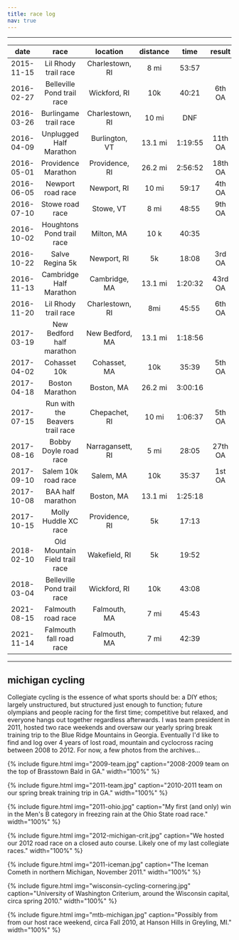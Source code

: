 ```yaml
---
title: race log
nav: true
---
```


--------

|    date    	|               race              	|     location     	| distance 	|   time  	|  result 	|
|:----------:	|:-------------------------------:	|:----------------:	|:--------:	|:-------:	|:-------:	|
| 2015-11-15 	|       Lil Rhody trail race      	|  Charlestown, RI 	|   8 mi   	|  53:57  	|         	|
| 2016-02-27 	|    Belleville Pond trail race   	|   Wickford, RI   	|    10k   	|  40:21  	|  6th OA 	|
| 2016-03-26 	|      Burlingame trail race      	|  Charlestown, RI 	|   10 mi  	|   DNF   	|         	|
| 2016-04-09 	|     Unplugged Half Marathon     	|  Burlington, VT  	|  13.1 mi 	| 1:19:55 	| 11th OA 	|
| 2016-05-01 	|       Providence Marathon       	|  Providence, RI  	|  26.2 mi 	| 2:56:52 	| 18th OA 	|
| 2016-06-05 	|        Newport road race        	|    Newport, RI   	|   10 mi  	|  59:17  	|  4th OA 	|
| 2016-07-10 	|         Stowe road race         	|     Stowe, VT    	|   8 mi   	|  48:55  	|  9th OA 	|
| 2016-10-02 	|    Houghtons Pond trail race    	|    Milton, MA    	|   10 k   	|  40:35  	|         	|
| 2016-10-22 	|         Salve Regina 5k         	|    Newport, RI   	|    5k    	|  18:08  	|  3rd OA 	|
| 2016-11-13 	|     Cambridge Half Marathon     	|   Cambridge, MA  	|  13.1 mi 	| 1:20:32 	| 43rd OA 	|
| 2016-11-20 	|       Lil Rhody trail race      	|  Charlestown, RI 	|    8mi   	|  45:55  	|  6th OA 	|
| 2017-03-19 	|    New Bedford half marathon    	|  New Bedford, MA 	|  13.1 mi 	| 1:18:56 	|         	|
| 2017-04-02 	|           Cohasset 10k          	|   Cohasset, MA   	|    10k   	|  35:39  	|  5th OA 	|
| 2017-04-18 	|         Boston Marathon         	|    Boston, MA    	|  26.2 mi 	| 3:00:16 	|         	|
| 2017-07-15 	| Run with the Beavers trail race 	|   Chepachet, RI  	|   10 mi  	| 1:06:37 	|  5th OA 	|
| 2017-08-16 	|      Bobby Doyle road race      	| Narragansett, RI 	|   5 mi   	|  28:05  	| 27th OA 	|
| 2017-09-10 	|       Salem 10k road race       	|     Salem, MA    	|    10k   	|  35:37  	|  1st OA 	|
| 2017-10-08 	|        BAA half marathon        	|    Boston, MA    	|  13.1 mi 	| 1:25:18 	|         	|
| 2017-10-15 	|       Molly Huddle XC race      	|  Providence, RI  	|    5k    	|  17:13  	|         	|
| 2018-02-10 	|  Old Mountain Field trail race  	|   Wakefield, RI  	|    5k    	|  19:52  	|         	|
| 2018-03-04 	|    Belleville Pond trail race   	|   Wickford, RI   	|    10k   	|  43:08  	|         	|
| 2021-08-15 	|        Falmouth road race       	|   Falmouth, MA   	|   7 mi   	|  45:43  	|         	|
| 2021-11-14 	|     Falmouth fall road race     	|   Falmouth, MA   	|   7 mi   	|  42:39  	|         	|


------------

## michigan cycling
Collegiate cycling is the essence of what sports should be: a DIY ethos; largely unstructured, but structured just enough to function; future olympians and people racing for the first time; competitive but relaxed, and everyone hangs out together regardless afterwards. I was team president in 2011, hosted two race weekends and oversaw our yearly spring break training trip to the Blue Ridge Mountains in Georgia. Eventually I'd like to find and log over 4 years of lost road, mountain and cyclocross racing between 2008 to 2012. For now, a few photos from the archives...

{% include figure.html img="2009-team.jpg" caption="2008-2009 team on the top of Brasstown Bald in GA." width="100%" %}

{% include figure.html img="2011-team.jpg" caption="2010-2011 team on our spring break training trip in GA." width="100%" %}

{% include figure.html img="2011-ohio.jpg" caption="My first (and only) win in the Men's B category in freezing rain at the Ohio State road race." width="100%" %}

{% include figure.html img="2012-michigan-crit.jpg" caption="We hosted our 2012 road race on a closed auto course. Likely one of my last collegiate races." width="100%" %}

{% include figure.html img="2011-iceman.jpg" caption="The Iceman Cometh in northern Michigan, November 2011." width="100%" %}

{% include figure.html img="wisconsin-cycling-cornering.jpg" caption="University of Washington Criterium, around the Wisconsin capital, circa spring 2010." width="100%" %}

{% include figure.html img="mtb-michigan.jpg" caption="Possibly from from our host race weekend, circa Fall 2010, at Hanson Hills in Greyling, MI." width="100%" %}


